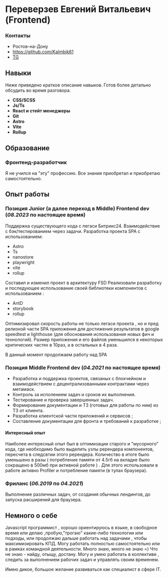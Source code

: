 # Переверзев Евгений Витальевич (Frontend)

### Контакты
- Ростов-на-Дону
- https://github.com/Kalmbik61
- [TG](https://t.me/kalmbik61)

## Навыки

Ниже приведено краткое описание навыков. Готов более детально обсудить во время разговора.

- **CSS/SCSS**
- **Js/Ts**
- **React  и стейт менеджеры**
- **Git**
- **Astro**
- **Vite**
- **Rollup**

## Образование

### Фронтенд-разработчик
Я не учился на "эту" профессию. Все знания приобретал и приобретаю самостоятельно.

## Опыт работы

### Позиция Junior (а далее переход в Middle) Frontend dev  (*08.2023* по настоящее время)

Поддержка существующего кода с легаси Битрикс24.
Взаимодействие с бэк/тестированием через задачи.
Разработка проекта SPA с использованием:

- Astro
- Ts
- nanostore
- playwright
- vite
- rollup

Составил и изменил проект в архитектуру FSD
Реализовали разработку и последующее использование своей библиотеки компонентов с использованием :
- AntD
- storybook
- rollup

Оптимизировал скорость работы не только легаси проекта , но и пред релизной части SPA приложения для достижения результатов в google speedtest и lighthouse (для обоснования использования новых фич и технологий).
Размер приложения и его файлов уменьшился в некоторых критических частях в 10раз, а в остальных в 4 раза.

В данный момент продолжаем работу над SPA

### Позиция Middle Frontend dev  (*04.2021* по настоящее время)

- Разработка и поддержка проектов, связаных с блокчейном и взаимодействием с децентрализованными контрактами через метамаск.
- Контроль за исполением задач и сроков их выполнения. 
- Тестирование и проверка завершенных задач. 
- Формирование документации и ТЗ (готовых для работы по ним) из ТЗ от клиента.
- Разработка клиентской части приложений и сервисов ;
- Составление документации для фронта и требований к разработке ;

#### Интересный опыт
Наиболее интересный опыт был в оптимизации старого и "мусорного" кода, где необходимо было выделить узлы ререндера компонентов, пересчета в следсвтии этого ререндера. Количество  в итоге было уменьшено в разы ( потребление памяти от 4.5гб на вкладке было сокращено в 500мб при активной работе ) . Для этого использовали в работе активно Profiler и потребление памяти (в тулах браузера).

### Фриланс  (*06.2019* по *04.2021*)

Выполнение различных задач, от создания обычных лендингов, до запуска расширений для браузера.

## Немного о себе

Javascript программист , хорошо ориентируюсь в языке, в свободное время или делаю ,пробую,"трогаю" какие-либо технологии или подходы, или продолжаю дальше работать над задачами , чтобы максимизировать КПД.
Могу работать полностью самостоятельно или в рамках командной деятельности.
Много знаю, много не знаю =)
Что не знаю - найду, отыщу, достану.
Могу и умею работать в коллективе , следить за выполнением рабочих задач и управлять своим временем.

Имею дикое, большое желание развиваться как специалист в сфере IT.
